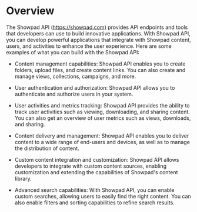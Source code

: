 # Overview

The Showpad API (<https://showpad.com>) provides API endpoints and tools that developers can use to build innovative applications. With Showpad API, you can develop powerful applications that integrate with Showpad content, users, and activities to enhance the user experience. Here are some examples of what you can build with the Showpad API:

- Content management capabilities: Showpad API enables you to create folders, upload files, and create content links. You can also create and manage views, collections, campaigns, and more.

- User authentication and authorization: Showpad API allows you to authenticate and authorize users in your system.

- User activities and metrics tracking: Showpad API provides the ability to track user activities such as viewing, downloading, and sharing content. You can also get an overview of user metrics such as views, downloads, and sharing.

- Content delivery and management: Showpad API enables you to deliver content to a wide range of end-users and devices, as well as to manage the distribution of content.

- Custom content integration and customization: Showpad API allows developers to integrate with custom content sources, enabling customization and extending the capabilities of Showpad's content library.

- Advanced search capabilities: With Showpad API, you can enable custom searches, allowing users to easily find the right content. You can also enable filters and sorting capabilities to refine search results.
